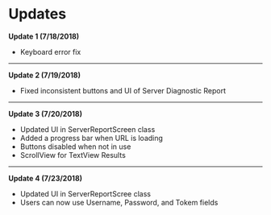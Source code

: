 # Updates

**Update 1 (7/18/2018)**  
* Keyboard error fix 
---
**Update 2 (7/19/2018)**  
* Fixed inconsistent buttons and UI of Server Diagnostic Report  
---
**Update 3 (7/20/2018)**  
* Updated UI in ServerReportScreen class  
* Added a progress bar when URL is loading  
* Buttons disabled when not in use  
* ScrollView for TextView Results
---  
**Update 4 (7/23/2018)**  
* Updated UI in ServerReportScree class  
* Users can now use Username, Password, and Tokem fields
